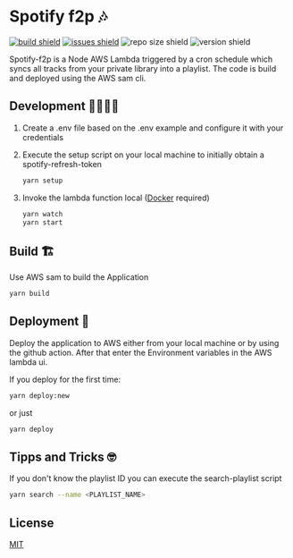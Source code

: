 # Spotify f2p 🎶

[![build shield](https://img.shields.io/github/workflow/status/luismeyer/spotify-f2p/Deploy%20master%20branch/master)](https://github.com/luismeyer/spotify-f2p/actions)
[![issues shield](https://img.shields.io/github/issues/luismeyer/spotify-f2p)](https://github.com/luismeyer/spotify-f2p/issues)
![repo size shield](https://img.shields.io/github/repo-size/luismeyer/spotify-f2p)
![version shield](https://img.shields.io/github/package-json/v/luismeyer/spotify-f2p)

Spotify-f2p is a Node AWS Lambda triggered by a cron schedule which syncs all tracks from your private library into a playlist. The code is build and deployed using the AWS sam cli.

## Development 👩‍💻👨‍💻

1. Create a .env file based on the .env example and configure it with your credentials
2. Execute the setup script on your local machine to initially obtain a spotify-refresh-token

   ```bash
   yarn setup
   ```

3. Invoke the lambda function local ([Docker](https://www.docker.com/) required)

   ```bash
   yarn watch
   yarn start
   ```

## Build 🏗

Use AWS sam to build the Application

```bash
yarn build
```

## Deployment 🚀

Deploy the application to AWS either from your local machine or by using the github action. After that enter the Environment variables in the AWS lambda ui.

If you deploy for the first time:

```bash
yarn deploy:new
```

or just

```bash
yarn deploy
```

## Tipps and Tricks 🤓

If you don't know the playlist ID you can execute the search-playlist script

```bash
yarn search --name <PLAYLIST_NAME>
```

## License

[MIT](https://choosealicense.com/licenses/mit/)
